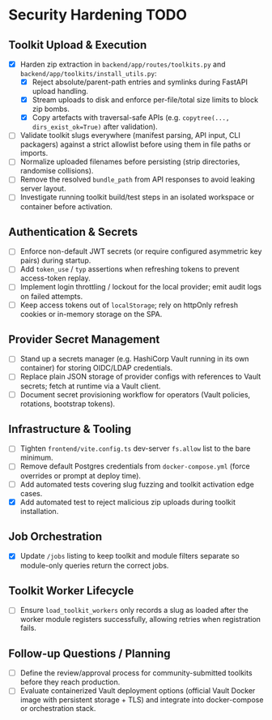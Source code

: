# Security Hardening TODO

## Toolkit Upload & Execution
- [x] Harden zip extraction in `backend/app/routes/toolkits.py` and `backend/app/toolkits/install_utils.py`:
  - [x] Reject absolute/parent-path entries and symlinks during FastAPI upload handling.
  - [x] Stream uploads to disk and enforce per-file/total size limits to block zip bombs.
  - [x] Copy artefacts with traversal-safe APIs (e.g. `copytree(..., dirs_exist_ok=True)` after validation).
- [ ] Validate toolkit slugs everywhere (manifest parsing, API input, CLI packagers) against a strict allowlist before using them in file paths or imports.
- [ ] Normalize uploaded filenames before persisting (strip directories, randomise collisions).
- [ ] Remove the resolved `bundle_path` from API responses to avoid leaking server layout.
- [ ] Investigate running toolkit build/test steps in an isolated workspace or container before activation.

## Authentication & Secrets
- [ ] Enforce non-default JWT secrets (or require configured asymmetric key pairs) during startup.
- [ ] Add `token_use` / `typ` assertions when refreshing tokens to prevent access-token replay.
- [ ] Implement login throttling / lockout for the local provider; emit audit logs on failed attempts.
- [ ] Keep access tokens out of `localStorage`; rely on httpOnly refresh cookies or in-memory storage on the SPA.

## Provider Secret Management
- [ ] Stand up a secrets manager (e.g. HashiCorp Vault running in its own container) for storing OIDC/LDAP credentials.
- [ ] Replace plain JSON storage of provider configs with references to Vault secrets; fetch at runtime via a Vault client.
- [ ] Document secret provisioning workflow for operators (Vault policies, rotations, bootstrap tokens).

## Infrastructure & Tooling
- [ ] Tighten `frontend/vite.config.ts` dev-server `fs.allow` list to the bare minimum.
- [ ] Remove default Postgres credentials from `docker-compose.yml` (force overrides or prompt at deploy time).
- [ ] Add automated tests covering slug fuzzing and toolkit activation edge cases.
- [x] Add automated test to reject malicious zip uploads during toolkit installation.

## Job Orchestration
- [x] Update `/jobs` listing to keep toolkit and module filters separate so module-only queries return the correct jobs.

## Toolkit Worker Lifecycle
- [ ] Ensure `load_toolkit_workers` only records a slug as loaded after the worker module registers successfully, allowing retries when registration fails.

## Follow-up Questions / Planning
- [ ] Define the review/approval process for community-submitted toolkits before they reach production.
- [ ] Evaluate containerized Vault deployment options (official Vault Docker image with persistent storage + TLS) and integrate into docker-compose or orchestration stack.
